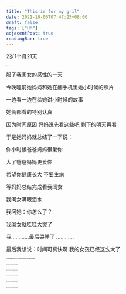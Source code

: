 ```yaml
---
title: "This is for my gril"
date: 2021-10-06T07:47:25+08:00
draft: false
tags: ["HM"]
adjacentPost: true
readingBar: true
---
```






2岁1个月21天



<img src="https://cdn.jsdelivr.net/gh/tosspi/img@main//img/8871635580063_.pic_hd.jpg" alt="alt Markdown" style="zoom:10%;" />

服了我闺女的感性的一天

今晚睡前她妈妈和她在翻手机里她小时候的照片  

一边看一边在给她讲小时候的故事

她俩都看的特别认真

因为时间原因 妈妈说先看这些吧 剩下的明天再看

于是她妈妈就总结了一下说：

你小时候爸爸妈妈很爱你 

大了爸爸妈妈更爱你 

希望你健康长大 不要生病 

等妈妈总结完成看我闺女 

我闺女满眼泪水 

我问她：你怎么了？  

我闺女就哇哇大哭了

我…………最后哭睡了 …………

最后我想说：时间可真快啊  我的女孩已经这么大了

<img src="https://gitee.com/TossPi/blogimg/raw/master/img/8761635579792_.pic.jpg" alt="alt Markdown" style="zoom:25%;" /><img src="https://gitee.com/TossPi/blogimg/raw/master/img/8711635579786_.pic.jpg" alt="alt Markdown" style="zoom:25%;" /><img src="https://gitee.com/TossPi/blogimg/raw/master/img/8751635579792_.pic.jpg" alt="alt Markdown" style="zoom:25%;" />

<img src="https://cdn.jsdelivr.net/gh/tosspi/img@main//img/8881635580066_.pic_hd.jpg" alt="alt Markdown" style="zoom:10%;" /><img src="https://cdn.jsdelivr.net/gh/tosspi/img@main//img/8871635580063_.pic_hd.jpg" alt="alt Markdown" style="zoom:10%;" /><img src="https://cdn.jsdelivr.net/gh/tosspi/img@main//img/8861635580050_.pic_hd.jpg" alt="alt Markdown" style="zoom:10%;" />

<img src="https://cdn.jsdelivr.net/gh/tosspi/img@main//img/8851635580047_.pic_hd.jpg" alt="alt Markdown" style="zoom:10%;" /><img src="https://cdn.jsdelivr.net/gh/tosspi/img@main//img/8841635580046_.pic_hd.jpg" alt="alt Markdown" style="zoom:10%;" /><img src="https://cdn.jsdelivr.net/gh/tosspi/img@main//img/8831635580044_.pic_hd.jpg" alt="alt Markdown" style="zoom:10%;" />

<img src="https://cdn.jsdelivr.net/gh/tosspi/img@main//img/8821635580042_.pic_hd.jpg" alt="alt Markdown" style="zoom:10%;" /><img src="https://cdn.jsdelivr.net/gh/tosspi/img@main//img/8811635580041_.pic.jpg" alt="alt Markdown" style="zoom:10%;" /><img src="https://cdn.jsdelivr.net/gh/tosspi/img@main//img/8781635580038_.pic_hd.jpg" alt="alt Markdown" style="zoom:10%;" />

<img src="https://cdn.jsdelivr.net/gh/tosspi/img@main//img/8771635579793_.pic_hd.jpg" alt="alt Markdown" style="zoom:10%;" /><img src="https://cdn.jsdelivr.net/gh/tosspi/img@main//img/8741635579791_.pic_hd.jpg" alt="alt Markdown" style="zoom:10%;" /><img src="https://cdn.jsdelivr.net/gh/tosspi/img@main//img/8731635579789_.pic_hd.jpg" alt="alt Markdown" style="zoom:10%;" />

<img src="https://cdn.jsdelivr.net/gh/tosspi/img@main//img/8721635579788_.pic_hd.jpg" alt="alt Markdown" style="zoom:10%;" /><img src="https://cdn.jsdelivr.net/gh/tosspi/img@main//img/8701635579785_.pic_hd.jpg" alt="alt Markdown" style="zoom:10%;" /><img src="https://cdn.jsdelivr.net/gh/tosspi/img@main//img/8691635579782_.pic_hd.jpg" alt="alt Markdown" style="zoom:10%;" />